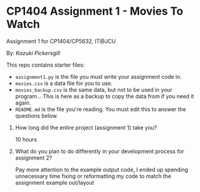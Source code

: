 # CP1404 Assignment 1 - Movies To Watch

Assignment 1 for CP1404/CP5632, IT@JCU

By: _Kazuki Pickersgill_

This repo contains starter files:  

- `assignment1.py` is the file you must write your assignment code in.
- `movies.csv` is a data file for you to use.  
- `movies_backup.csv` is the same data, but not to be used in your program... This is here as a backup to copy the data from if you need it again.
- `README.md` is the file you're reading. You must edit this to answer the questions below.


1. How long did the entire project (assignment 1) take you?

    10 hours

2. What do you plan to do differently in your development process for assignment 2?

    Pay more attention to the example output code, I ended up spending unnecessary time fixing or reformatting my code to match the assignment example out/layout
